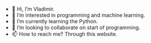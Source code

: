 - 👋 Hi, I’m Vladimir.
- 👀 I’m interested in programming and machine learning.
- 🌱 I’m currently learning the Python.
- 💞️ I’m looking to collaborate on start of programming.
- 📫 How to reach me? Through this website.

<!---
arionius/arionius is a ✨ special ✨ repository because its `README.md` (this file) appears on your GitHub profile.
You can click the Preview link to take a look at your changes.
--->
